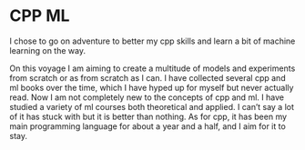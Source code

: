 # CPP ML

I chose to go on adventure to better my cpp skills and learn a bit of machine learning on the way.

On this voyage I am aiming to create a multitude of models and experiments from scratch or as from scratch as I can. I
have collected several cpp and ml books over the time, which I have hyped up for myself but never actually read.
Now I am not completely new to the concepts of cpp and ml. I have studied a variety of ml courses both theoretical and
applied. I can’t say a lot of it has stuck with but it is better than nothing. As for cpp, it has been my main
programming language for about a year and a half, and I aim for it to stay.
